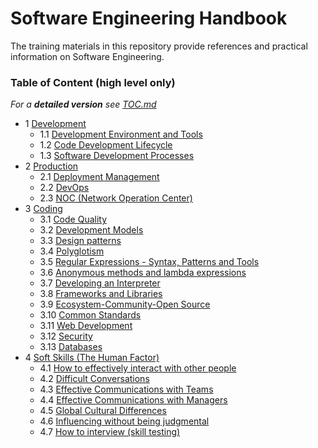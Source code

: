 Software Engineering Handbook
=============================

The training materials in this repository provide references and practical information on Software Engineering.

### Table of Content (high level only)

*For a **detailed version** see [TOC.md](TOC.md)*

- 1 [Development](./Training/Development)
    - 1.1 [Development Environment and Tools](./Training/Development/Development%20Environment%20and%20Tools)
    - 1.2 [Code Development Lifecycle](./Training/Development/Code%20Development%20Lifecycle)
    - 1.3 [Software Development Processes](./Training/Development/Software%20Development%20Processes)
- 2 [Production](./Training/Production)
    - 2.1 [Deployment Management](./Training/Production/Deployment%20Management)
    - 2.2 [DevOps](./Training/Production/DevOps)
    - 2.3 [NOC (Network Operation Center)](./Training/Production/NOC%20%28Network%20Operation%20Center%29)
- 3 [Coding](./Training/Coding)
    - 3.1 [Code Quality](./Training/Coding/Code%20Quality)
    - 3.2 [Development Models](./Training/Coding/Development%20Models)
    - 3.3 [Design patterns](./Training/Coding/Design%20patterns)
    - 3.4 [Polyglotism](./Training/Coding/Polyglotism)
    - 3.5 [Regular Expressions - Syntax, Patterns and Tools](./Training/Coding/Regular%20Expressions%20-%20Syntax%2C%20Patterns%20and%20Tools)
    - 3.6 [Anonymous methods and lambda expressions](./Training/Coding/Anonymous%20methods%20and%20lambda%20expressions)
    - 3.7 [Developing an Interpreter](./Training/Coding/Developing%20an%20Interpreter)
    - 3.8 [Frameworks and Libraries](./Training/Coding/Frameworks%20and%20Libraries)
    - 3.9 [Ecosystem-Community-Open Source](./Training/Coding/Ecosystem-Community-Open%20Source)
    - 3.10 [Common Standards](./Training/Coding/Common%20Standards)
    - 3.11 [Web Development](./Training/Coding/Web%20Development)
    - 3.12 [Security](./Training/Coding/Security)
    - 3.13 [Databases](./Training/Coding/Databases)
- 4 [Soft Skills (The Human Factor)](./Training/Soft%20Skills%20%28The%20Human%20Factor%29)
    - 4.1 [How to effectively interact with other people](./Training/Soft%20Skills%20%28The%20Human%20Factor%29/How%20to%20effectively%20interact%20with%20other%20people)
    - 4.2 [Difficult Conversations](./Training/Soft%20Skills%20%28The%20Human%20Factor%29/Difficult%20Conversations)
    - 4.3 [Effective Communications with Teams](./Training/Soft%20Skills%20%28The%20Human%20Factor%29/Effective%20Communications%20with%20Teams)
    - 4.4 [Effective Communications with Managers](./Training/Soft%20Skills%20%28The%20Human%20Factor%29/Effective%20Communications%20with%20Managers)
    - 4.5 [Global Cultural Differences](./Training/Soft%20Skills%20%28The%20Human%20Factor%29/Global%20Cultural%20Differences)
    - 4.6 [Influencing without being judgmental](./Training/Soft%20Skills%20%28The%20Human%20Factor%29/Influencing%20without%20being%20judgmental)
    - 4.7 [How to interview (skill testing)](./Training/Soft%20Skills%20%28The%20Human%20Factor%29/How%20to%20interview%20%28skill%20testing%29)
